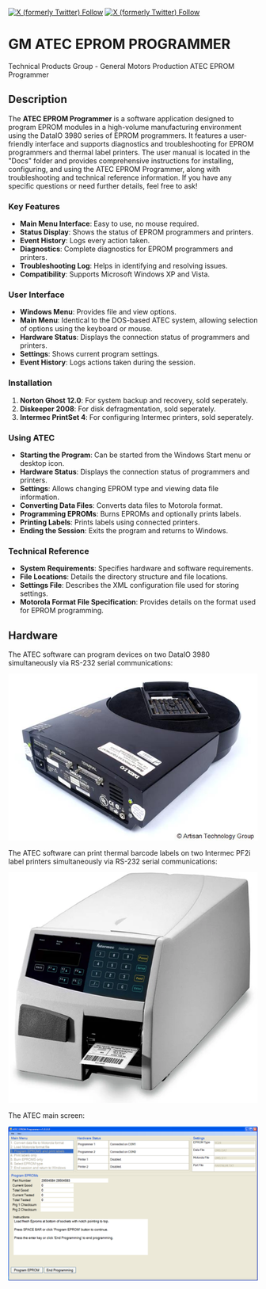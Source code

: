 <a href="https://x.com/TPGTech">![X (formerly Twitter) Follow](https://img.shields.io/twitter/follow/TPGTech)</a>
<a href="https://x.com/ron_redmer">![X (formerly Twitter) Follow](https://img.shields.io/twitter/follow/ron_redmer)</a>

# GM ATEC EPROM PROGRAMMER

Technical Products Group - General Motors Production ATEC EPROM Programmer

## Description
The **ATEC EPROM Programmer** is a software application designed to program EPROM modules in a high-volume manufacturing environment using the DataIO 3980 series of EPROM programmers. It features a user-friendly interface and supports diagnostics and troubleshooting for EPROM programmers and thermal label printers. The user manual is located in the "Docs" folder and provides comprehensive instructions for installing, configuring, and using the ATEC EPROM Programmer, along with troubleshooting and technical reference information. If you have any specific questions or need further details, feel free to ask!

### Key Features
- **Main Menu Interface**: Easy to use, no mouse required.
- **Status Display**: Shows the status of EPROM programmers and printers.
- **Event History**: Logs every action taken.
- **Diagnostics**: Complete diagnostics for EPROM programmers and printers.
- **Troubleshooting Log**: Helps in identifying and resolving issues.
- **Compatibility**: Supports Microsoft Windows XP and Vista.

### User Interface
- **Windows Menu**: Provides file and view options.
- **Main Menu**: Identical to the DOS-based ATEC system, allowing selection of options using the keyboard or mouse.
- **Hardware Status**: Displays the connection status of programmers and printers.
- **Settings**: Shows current program settings.
- **Event History**: Logs actions taken during the session.

### Installation
1. **Norton Ghost 12.0**: For system backup and recovery, sold seperately.
2. **Diskeeper 2008**: For disk defragmentation, sold seperately.
3. **Intermec PrintSet 4**: For configuring Intermec printers, sold seperately.

### Using ATEC
- **Starting the Program**: Can be started from the Windows Start menu or desktop icon.
- **Hardware Status**: Displays the connection status of programmers and printers.
- **Settings**: Allows changing EPROM type and viewing data file information.
- **Converting Data Files**: Converts data files to Motorola format.
- **Programming EPROMs**: Burns EPROMs and optionally prints labels.
- **Printing Labels**: Prints labels using connected printers.
- **Ending the Session**: Exits the program and returns to Windows.

### Technical Reference
- **System Requirements**: Specifies hardware and software requirements.
- **File Locations**: Details the directory structure and file locations.
- **Settings File**: Describes the XML configuration file used for storing settings.
- **Motorola Format File Specification**: Provides details on the format used for EPROM programming.


## Hardware
The ATEC software can program devices on two DataIO 3980 simultaneously via RS-232 serial communications:

<img src="Images/Data_I_O_PS3980.jpg" width="700" />

The ATEC software can print thermal barcode labels on two Intermec PF2i label printers simultaneously via RS-232 serial communications:

<img src="Images/Intermec%20PF2i.webp" width="700" />


The ATEC main screen:

<img src="Images/ATEC%20EPROM%20Program%20EPROM%20Start.bmp" width="700" />

